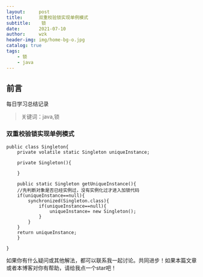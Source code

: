 ```yaml
---
layout:     post
title:      双重校验锁实现单例模式
subtitle:    锁
date:       2021-07-10
author:     wzk
header-img: img/home-bg-o.jpg
catalog: true
tags:
    - 锁
    - java
---
```


## 前言

每日学习总结记录


>关键词：java,锁

### 双重校验锁实现单例模式
  
```
public class Singleton{
	private volatile static Singleton uniqueInstance;
	
	private Singleton(){
	
	}
	
	public static Singleton getUniqueInstance(){
	//先判断对象是否已经实例过，没有实例化过才进入加锁代码
	if(uniqueInstance==null){
		synchronized(Singleton.class){
			if(uniqueInstance==null){
				uniqueInstance= new Singleton();
			}
		}
	}
	return uniqueInstance;
	}

}
```
  
如果你有什么疑问或其他解法，都可以联系我一起讨论。共同进步！如果本篇文章或者本博客对你有帮助，请给我点一个star吧！




 

